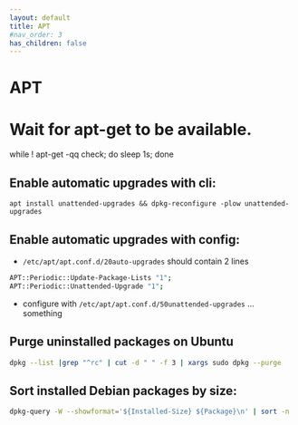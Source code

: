 ```yaml
---
layout: default
title: APT
#nav_order: 3
has_children: false
---
```


# APT

# Wait for apt-get to be available.

while ! apt-get -qq check; do sleep 1s; done

## Enable automatic upgrades with cli:

```apt install unattended-upgrades && dpkg-reconfigure -plow unattended-upgrades```

## Enable automatic upgrades with config:

- `/etc/apt/apt.conf.d/20auto-upgrades` should contain 2 lines

```bash
APT::Periodic::Update-Package-Lists "1";
APT::Periodic::Unattended-Upgrade "1";
```

- configure with `/etc/apt/apt.conf.d/50unattended-upgrades`
... something


## Purge uninstalled packages on Ubuntu

```bash
dpkg --list |grep "^rc" | cut -d " " -f 3 | xargs sudo dpkg --purge
```

## Sort installed Debian packages by size:

```bash
dpkg-query -W --showformat='${Installed-Size} ${Package}\n' | sort -n
```

